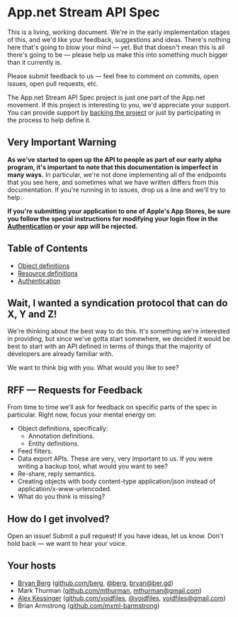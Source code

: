 # App.net Stream API Spec

This is a living, working document. We're in the early implementation stages of this, and we'd like your feedback, suggestions and ideas. There's nothing here that's going to blow your mind — yet. But that doesn't mean this is all there's going to be — please help us make this into something much bigger than it currently is.

Please submit feedback to us — feel free to comment on commits, open issues, open pull requests, etc.

The App.net Stream API Spec project is just one part of the App.net movement. If this project is interesting to you, we'd appreciate your support. You can provide support by [backing the project](https://join.app.net) or just by participating in the process to help define it.

## Very Important Warning

**As we've started to open up the API to people as part of our early alpha program, it's important to note that this documentation is
imperfect in many ways.** In particular, we're not done implementing all of the endpoints that you see here, and sometimes what we
have written differs from this documentation. If you're running in to issues, drop us a line and we'll try to help.

**If you're submitting your application to one of Apple's App Stores, be sure you follow the special instructions for modifying your login flow in the [Authentication](/appdotnet/api-spec/blog/master/auth.md) or your app will be rejected.**

## Table of Contents

* [Object definitions](/appdotnet/api-spec/blob/master/objects.md)
* [Resource definitions](/appdotnet/api-spec/blob/master/resources/README.md)
* [Authentication](/appdotnet/api-spec/blob/master/auth.md)

## Wait, I wanted a syndication protocol that can do X, Y and Z!

We're thinking about the best way to do this. It's something we're interested in providing, but since we've gotta start somewhere, we decided it would be best to start with an API defined in terms of things that the majority of developers are already familiar with.

We want to think big with you. What would you like to see?

## RFF — Requests for Feedback

From time to time we'll ask for feedback on specific parts of the spec in particular. Right now, focus your mental energy on:

* Object definitions, specifically:
    * Annotation definitions.
    * Entity definitions.
* Feed filters.
* Data export APIs. These are very, very important to us. If you were writing a backup tool, what would you want to see?
* Re-share, reply semantics.
* Creating objects with body content-type application/json instead of application/x-www-urlencoded.
* What do you think is missing?

## How do I get involved?

Open an issue! Submit a pull request! If you have ideas, let us know. Don't hold back — we want to hear your voice.

## Your hosts

* [Bryan Berg](http://ber.gd) ([github.com/berg](http://github.com/berg), [@berg](http://twitter.com/berg), bryan@ber.gd)
* Mark Thurman ([github.com/mthurman](http://github.com/mthurman), mthurman@gmail.com)
* [Alex Kessinger](http://alexkessinger.net) ([github.com/voidfiles](http://github.com/voidfiles), [@voidfiles](http://twitter.com/voidfiles), voidfiles@gmail.com)
* Brian Armstrong ([github.com/mxml-barmstrong](http://github.com/mxml-barmstrong))
